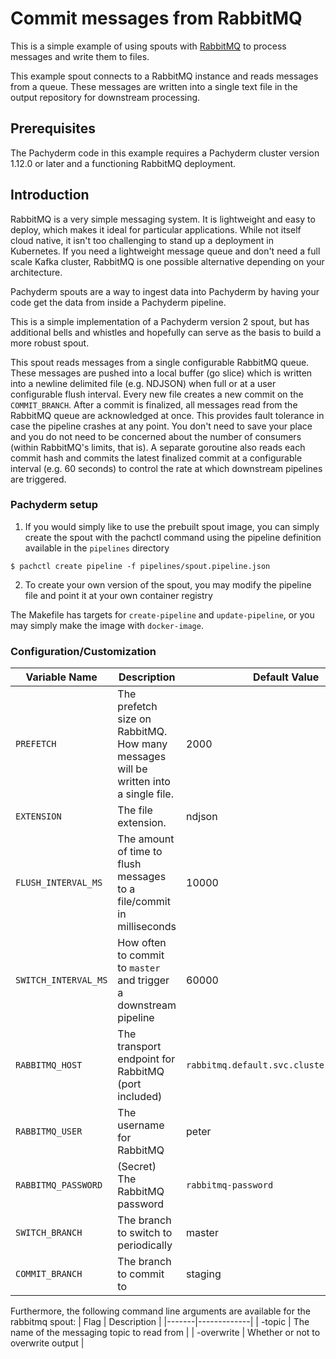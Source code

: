 # Commit messages from RabbitMQ
   
This is a simple example of using spouts with [RabbitMQ](https://www.rabbitmq.com/) to process messages and write them to files.

This example spout connects to a RabbitMQ instance and reads messages from a queue. These messages are written into a single text file 
in the output repository for downstream processing. 

## Prerequisites

The Pachyderm code in this example requires a Pachyderm cluster version 1.12.0 or later and a functioning RabbitMQ deployment. 

## Introduction

RabbitMQ is a very simple messaging system. It is lightweight and easy to deploy, which makes it ideal for particular applications.
While not itself cloud native, it isn't too challenging to stand up a deployment in Kubernetes. If you need a lightweight message queue
and don't need a full scale Kafka cluster, RabbitMQ is one possible alternative depending on your architecture. 

Pachyderm spouts are a way to ingest data into Pachyderm 
by having your code get the data from inside a Pachyderm pipeline.

This is a simple implementation of a Pachyderm version 2 spout, but has additional bells and whistles and hopefully can serve as the basis
to build a more robust spout. 

This spout reads messages from a single configurable RabbitMQ queue. These messages are pushed into a local buffer (go slice)
which is written into a newline delimited file (e.g. NDJSON) when full or at a user configurable flush interval. Every new file creates a new 
commit on the `COMMIT_BRANCH`. After a commit is finalized, all messages read from the RabbitMQ queue are acknowledged at once. This provides
fault tolerance in case the pipeline crashes at any point. You don't need to save your place and you do not need to be concerned about the 
number of consumers (within RabbitMQ's limits, that is). A separate goroutine also reads each commit hash and commits the latest finalized 
commit at a configurable interval (e.g. 60 seconds) to control the rate at which downstream pipelines are triggered. 

### Pachyderm setup

1. If you would simply like to use the prebuilt spout image,
you can simply create the spout with the pachctl command
using the pipeline definition available in the `pipelines` directory

```shell
$ pachctl create pipeline -f pipelines/spout.pipeline.json
```


2. To create your own version of the spout,
you may modify the pipeline file and point it at your own container registry


The Makefile has targets for `create-pipeline` and `update-pipeline`, 
or you may simply make the image with `docker-image`.

### Configuration/Customization

| Variable Name | Description | Default Value |
|---------------|-------------|---------------|
| `PREFETCH` | The prefetch size on RabbitMQ. How many messages will be written into a single file. | 2000   |
| `EXTENSION` | The file extension.                                                                  | ndjson |
| `FLUSH_INTERVAL_MS` | The amount of time to flush messages to a file/commit in milliseconds                | 10000 |
| `SWITCH_INTERVAL_MS` | How often to commit to `master` and trigger a downstream pipeline                   | 60000 |
| `RABBITMQ_HOST`  | The transport endpoint for RabbitMQ (port included) | `rabbitmq.default.svc.cluster.local:5672` |
| `RABBITMQ_USER`  | The username for RabbitMQ | peter |
| `RABBITMQ_PASSWORD` | (Secret) The RabbitMQ password | `rabbitmq-password` |
| `SWITCH_BRANCH` | The branch to switch to periodically | master |
| `COMMIT_BRANCH` | The branch to commit to | staging |
Furthermore, the following command line arguments are available for the rabbitmq spout:
| Flag  | Description |
|-------|-------------|
| -topic | The name of the messaging topic to read from |
| -overwrite | Whether or not to overwrite output |
